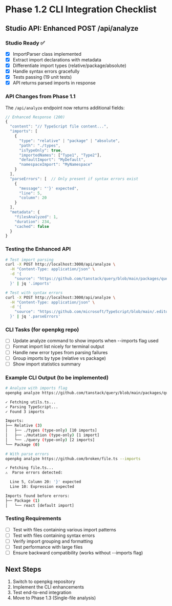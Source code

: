 # Phase 1.2 CLI Integration Checklist

## Studio API: Enhanced POST /api/analyze

### Studio Ready ✅
- [x] ImportParser class implemented
- [x] Extract import declarations with metadata
- [x] Differentiate import types (relative/package/absolute)
- [x] Handle syntax errors gracefully
- [x] Tests passing (19 unit tests)
- [x] API returns parsed imports in response

### API Changes from Phase 1.1

The `/api/analyze` endpoint now returns additional fields:

```typescript
// Enhanced Response (200)
{
  "content": "// TypeScript file content...",
  "imports": [
    {
      "type": "relative" | "package" | "absolute",
      "path": "./types",
      "isTypeOnly": true,
      "importedNames": ["Type1", "Type2"],
      "defaultImport": "MyDefault",
      "namespaceImport": "MyNamespace"
    }
  ],
  "parseErrors": [  // Only present if syntax errors exist
    {
      "message": "'}' expected",
      "line": 5,
      "column": 20
    }
  ],
  "metadata": {
    "filesAnalyzed": 1,
    "duration": 234,
    "cached": false
  }
}
```

### Testing the Enhanced API

```bash
# Test import parsing
curl -X POST http://localhost:3000/api/analyze \
  -H "Content-Type: application/json" \
  -d '{
    "source": "https://github.com/tanstack/query/blob/main/packages/query-core/src/utils.ts"
  }' | jq '.imports'

# Test with syntax errors
curl -X POST http://localhost:3000/api/analyze \
  -H "Content-Type: application/json" \
  -d '{
    "source": "https://github.com/microsoft/TypeScript/blob/main/.editorconfig"
  }' | jq '.parseErrors'
```

### CLI Tasks (for openpkg repo)
- [ ] Update analyze command to show imports when --imports flag used
- [ ] Format import list nicely for terminal output
- [ ] Handle new error types from parsing failures
- [ ] Group imports by type (relative vs package)
- [ ] Show import statistics summary

### Example CLI Output (to be implemented)

```bash
# Analyze with imports flag
openpkg analyze https://github.com/tanstack/query/blob/main/packages/query-core/src/utils.ts --imports

✓ Fetching utils.ts...
✓ Parsing TypeScript...
✓ Found 3 imports

Imports:
├── Relative (3)
│   ├── ./types (type-only) [10 imports]
│   ├── ./mutation (type-only) [1 import]
│   └── ./query (type-only) [2 imports]
└── Package (0)

# With parse errors
openpkg analyze https://github.com/broken/file.ts --imports

✓ Fetching file.ts...
⚠️  Parse errors detected:

  Line 5, Column 20: '}' expected
  Line 10: Expression expected

Imports found before errors:
├── Package (1)
│   └── react [default import]
```

### Testing Requirements
- [ ] Test with files containing various import patterns
- [ ] Test with files containing syntax errors
- [ ] Verify import grouping and formatting
- [ ] Test performance with large files
- [ ] Ensure backward compatibility (works without --imports flag)

## Next Steps

1. Switch to openpkg repository
2. Implement the CLI enhancements
3. Test end-to-end integration
4. Move to Phase 1.3 (Single-file analysis)